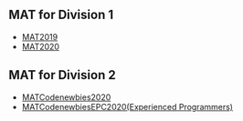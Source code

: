 ## MAT for Division 1
   - [MAT2019](./Division1/MAT2019.md)
   - [MAT2020](./Division1/MAT2020.md)
   
## MAT for Division 2
   - [MATCodenewbies2020](./Division2/MATCodenewbies2020.md)
   - [MATCodenewbiesEPC2020(Experienced Programmers)](./Division2/MATCodenewbiesEPC2020.md)
